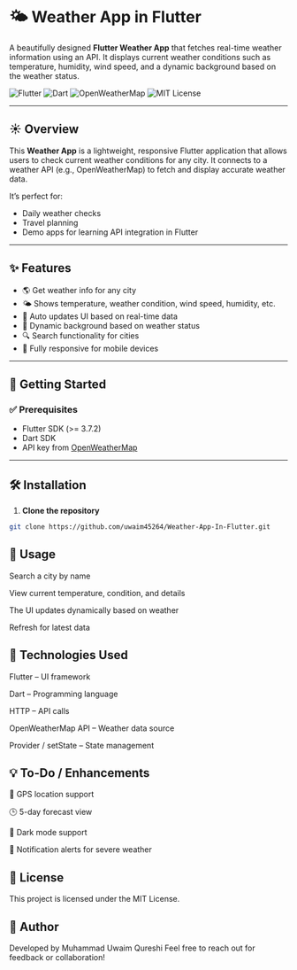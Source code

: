 # 🌤️ Weather App in Flutter

A beautifully designed **Flutter Weather App** that fetches real-time weather information using an API. It displays current weather conditions such as temperature, humidity, wind speed, and a dynamic background based on the weather status.

![Flutter](https://img.shields.io/badge/Flutter-02569B?style=for-the-badge&logo=flutter&logoColor=white)
![Dart](https://img.shields.io/badge/Dart-0175C2?style=for-the-badge&logo=dart&logoColor=white)
![OpenWeatherMap](https://img.shields.io/badge/API-OpenWeatherMap-orange?style=for-the-badge)
![MIT License](https://img.shields.io/github/license/uwaim45264/Weather-App-In-Flutter?style=for-the-badge)

---

## ☀️ Overview

This **Weather App** is a lightweight, responsive Flutter application that allows users to check current weather conditions for any city. It connects to a weather API (e.g., OpenWeatherMap) to fetch and display accurate weather data.

It’s perfect for:
- Daily weather checks
- Travel planning
- Demo apps for learning API integration in Flutter

---

## ✨ Features

- 🌎 Get weather info for any city
- 🌤️ Shows temperature, weather condition, wind speed, humidity, etc.
- 🧠 Auto updates UI based on real-time data
- 🌇 Dynamic background based on weather status
- 🔍 Search functionality for cities
- 📱 Fully responsive for mobile devices

---

## 🚀 Getting Started

### ✅ Prerequisites

- Flutter SDK (>= 3.7.2)
- Dart SDK
- API key from [OpenWeatherMap](https://openweathermap.org/api)

---

## 🛠 Installation

1. **Clone the repository**
```bash
git clone https://github.com/uwaim45264/Weather-App-In-Flutter.git
```
## 📲 Usage
Search a city by name

View current temperature, condition, and details

The UI updates dynamically based on weather

Refresh for latest data

## 🧰 Technologies Used
Flutter – UI framework

Dart – Programming language

HTTP – API calls

OpenWeatherMap API – Weather data source

Provider / setState – State management

## 💡 To-Do / Enhancements
📍 GPS location support

🕒 5-day forecast view

🌙 Dark mode support

🔔 Notification alerts for severe weather

## 📄 License
This project is licensed under the MIT License.

## 👤 Author
Developed by Muhammad Uwaim Qureshi
Feel free to reach out for feedback or collaboration!
